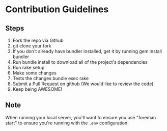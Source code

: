 # Contribution Guidelines

## Steps

1. Fork the repo via Github
2. git clone your fork
3. If you don't already have bundler installed, get it by running gem install
   bundler
4. Run bundle install to download all of the project's dependencies
5. Run rake setup
6. Make some changes
7. Tests the changes bundle exec rake
8. Submit a Pull Request on github (We would like to review the code)
9. Keep being AWESOME!

## Note

When running your local server, you'll want to ensure you use "foreman start"
to ensure you're running with the `.env` configuration.
